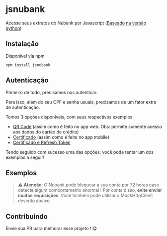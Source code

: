 # jsnubank

Acesse seus extratos do Nubank por Javascript ([Baseado na versão python](https://github.com/andreroggeri/pynubank))

## Instalação

Disponível via npm

`npm install jsnubank`

## Autenticação

Primeiro de tudo, precisamos nos autenticar.

Para isso, além do seu CPF e senha usuais, precisamos de um fator extra de autenticação.

Temos 3 opções disponíveis, com seus respectivos exemplos:

- [QR Code](https://github.com/andreroggeri/pynubank/blob/master/examples/login-qrcode.md) (assim como é feito no app web. Obs: permite somente acesso aos dados do cartão de crédito)
- [Certificado](https://github.com/andreroggeri/pynubank/blob/master/examples/login-certificate.md) (assim como é feito no app mobile)
- [Certificado e Refresh Token](https://github.com/andreroggeri/pynubank/blob/master/examples/login-refresh-token.md)

Tendo seguido com sucesso uma das opções, você pode tentar um dos exemplos a seguir!

## Exemplos

> :warning: **Atenção**: O Nubank pode bloquear a sua conta por 72 horas caso detecte algum comportamento anormal !
> Por conta disso, **evite enviar muitas requisições**. Você também pode utilizar o MockHttpClient descrito abaixo.

## Contribuindo

Envie sua PR para melhorar esse projeto ! 😋
